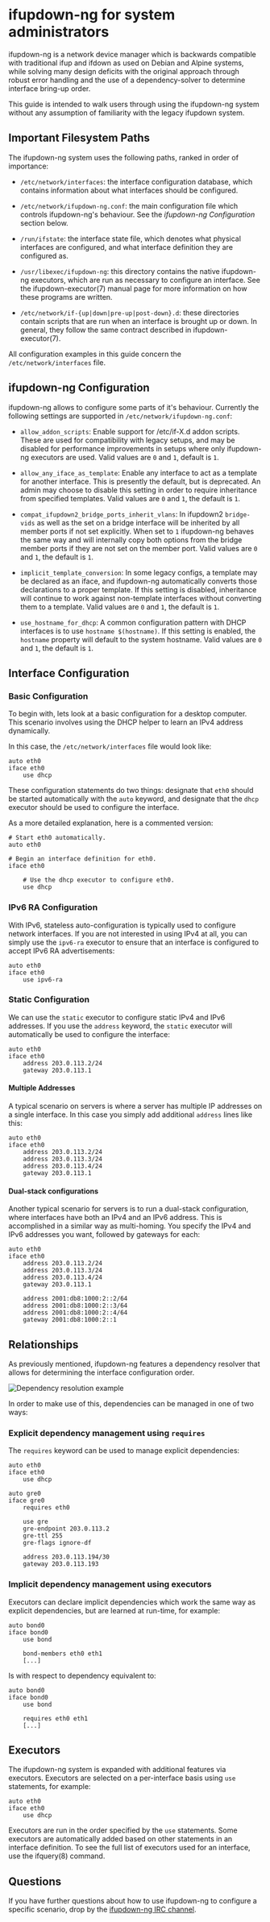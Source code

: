 # ifupdown-ng for system administrators

ifupdown-ng is a network device manager which is backwards
compatible with traditional ifup and ifdown as used on Debian
and Alpine systems, while solving many design deficits with
the original approach through robust error handling and the
use of a dependency-solver to determine interface bring-up
order.

This guide is intended to walk users through using the
ifupdown-ng system without any assumption of familiarity
with the legacy ifupdown system.

## Important Filesystem Paths

The ifupdown-ng system uses the following paths, ranked
in order of importance:

* `/etc/network/interfaces`: the interface configuration
  database, which contains information about what
  interfaces should be configured.

* `/etc/network/ifupdown-ng.conf`: the main configuration
  file which controls ifupdown-ng's behaviour.  See the
  *ifupdown-ng Configuration* section below.

* `/run/ifstate`: the interface state file, which denotes
  what physical interfaces are configured, and what
  interface definition they are configured as.

* `/usr/libexec/ifupdown-ng`: this directory contains the
  native ifupdown-ng executors, which are run as necessary
  to configure an interface.  See the ifupdown-executor(7)
  manual page for more information on how these programs
  are written.

* `/etc/network/if-{up|down|pre-up|post-down}.d`:
  these directories contain scripts that are run when an
  interface is brought up or down.  In general, they follow
  the same contract described in ifupdown-executor(7).

All configuration examples in this guide concern the
`/etc/network/interfaces` file.

## ifupdown-ng Configuration

ifupdown-ng allows to configure some parts of it's behaviour.
Currently the following settings are supported in
`/etc/network/ifupdown-ng.conf`:

* `allow_addon_scripts`: Enable support for /etc/if-X.d addon scripts.
  These are used for compatibility with legacy setups, and may be
  disabled for performance improvements in setups where only
  ifupdown-ng executors are used.  Valid values are `0` and `1`,
  default is `1`.

* `allow_any_iface_as_template`: Enable any interface to act as a
  template for another interface.  This is presently the default,
  but is deprecated.  An admin may choose to disable this setting
  in order to require inheritance from specified templates.
  Valid values are `0` and `1`, the default is `1`.

* `compat_ifupdown2_bridge_ports_inherit_vlans`: In ifupdown2 `bridge-vids`
  as well as the <bridge-pvid> set on a bridge interface will be inherited
  by all member ports if not set explicitly.  When set to `1` ifupdown-ng
  behaves the same way and will internally copy both options from the
  bridge member ports if they are not set on the member port.
  Valid values are `0` and `1`, the default is `1`.

* `implicit_template_conversion`: In some legacy configs, a template
  may be declared as an iface, and ifupdown-ng automatically converts
  those declarations to a proper template.  If this setting is
  disabled, inheritance will continue to work against non-template
  interfaces without converting them to a template. Valid values
  are `0` and `1`, the default is `1`.

* `use_hostname_for_dhcp`: A common configuration pattern with DHCP
  interfaces is to use `hostname $(hostname)`.  If this setting is
  enabled, the `hostname` property will default to the system
  hostname.  Valid values are `0` and `1`, the default is `1`.

## Interface Configuration

### Basic Configuration

To begin with, lets look at a basic configuration for a
desktop computer.  This scenario involves using the DHCP
helper to learn an IPv4 address dynamically.

In this case, the `/etc/network/interfaces` file would
look like:

```
auto eth0
iface eth0
    use dhcp
```

These configuration statements do two things: designate
that `eth0` should be started automatically with the `auto`
keyword, and designate that the `dhcp` executor should be
used to configure the interface.

As a more detailed explanation, here is a commented version:

```
# Start eth0 automatically.
auto eth0

# Begin an interface definition for eth0.
iface eth0

    # Use the dhcp executor to configure eth0.
    use dhcp
```

### IPv6 RA Configuration

With IPv6, stateless auto-configuration is typically used to
configure network interfaces.  If you are not interested in
using IPv4 at all, you can simply use the `ipv6-ra` executor
to ensure that an interface is configured to accept IPv6 RA
advertisements:

```
auto eth0
iface eth0
    use ipv6-ra
```

### Static Configuration

We can use the `static` executor to configure static IPv4 and
IPv6 addresses.  If you use the `address` keyword, the `static`
executor will automatically be used to configure the interface:

```
auto eth0
iface eth0
    address 203.0.113.2/24
    gateway 203.0.113.1
```

#### Multiple Addresses

A typical scenario on servers is where a server has multiple
IP addresses on a single interface.  In this case you simply
add additional `address` lines like this:

```
auto eth0
iface eth0
    address 203.0.113.2/24
    address 203.0.113.3/24
    address 203.0.113.4/24
    gateway 203.0.113.1
```

#### Dual-stack configurations

Another typical scenario for servers is to run a dual-stack
configuration, where interfaces have both an IPv4 and an IPv6
address.  This is accomplished in a similar way as multi-homing.
You specify the IPv4 and IPv6 addresses you want, followed by
gateways for each:

```
auto eth0
iface eth0
    address 203.0.113.2/24
    address 203.0.113.3/24
    address 203.0.113.4/24
    gateway 203.0.113.1

    address 2001:db8:1000:2::2/64
    address 2001:db8:1000:2::3/64
    address 2001:db8:1000:2::4/64
    gateway 2001:db8:1000:2::1
```

## Relationships

As previously mentioned, ifupdown-ng features a dependency
resolver that allows for determining the interface configuration
order.

![Dependency resolution example](img/dependency-resolution.png)

In order to make use of this, dependencies can be managed in one
of two ways:

### Explicit dependency management using `requires`

The `requires` keyword can be used to manage explicit
dependencies:

```
auto eth0
iface eth0
    use dhcp

auto gre0
iface gre0
    requires eth0

    use gre
    gre-endpoint 203.0.113.2
    gre-ttl 255
    gre-flags ignore-df

    address 203.0.113.194/30
    gateway 203.0.113.193
```

### Implicit dependency management using executors

Executors can declare implicit dependencies which work the same
way as explicit dependencies, but are learned at run-time, for
example:

```
auto bond0
iface bond0
    use bond

    bond-members eth0 eth1
    [...]
```

Is with respect to dependency equivalent to:

```
auto bond0
iface bond0
    use bond

    requires eth0 eth1
    [...]
```

## Executors

The ifupdown-ng system is expanded with additional features via
executors.  Executors are selected on a per-interface basis using
`use` statements, for example:

```
auto eth0
iface eth0
    use dhcp
```

Executors are run in the order specified by the `use` statements.
Some executors are automatically added based on other statements
in an interface definition.  To see the full list of executors
used for an interface, use the ifquery(8) command.

## Questions

If you have further questions about how to use ifupdown-ng to
configure a specific scenario, drop by the
[ifupdown-ng IRC channel](irc://irc.as7007.net/#ifupdown-ng).
